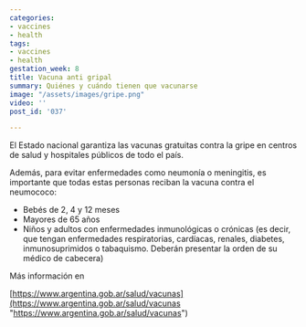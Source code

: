 ```yaml
---
categories:
- vaccines
- health
tags:
- vaccines
- health
gestation_week: 8
title: Vacuna anti gripal
summary: Quiénes y cuándo tienen que vacunarse
image: "/assets/images/gripe.png"
video: ''
post_id: '037'

---
```

El Estado nacional garantiza las vacunas gratuitas contra la gripe en centros de salud y hospitales públicos de todo el país. 

Además, para evitar enfermedades como neumonía o meningitis, es importante que todas estas personas reciban la vacuna contra el neumococo:

* Bebés de 2, 4 y 12 meses
* Mayores de 65 años
* Niños y adultos con enfermedades inmunológicas o crónicas (es decir, que tengan enfermedades respiratorias, cardíacas, renales, diabetes, inmunosuprimidos o tabaquismo. Deberán presentar la orden de su médico de cabecera)

Más información en

[https://www.argentina.gob.ar/salud/vacunas](https://www.argentina.gob.ar/salud/vacunas "https://www.argentina.gob.ar/salud/vacunas")